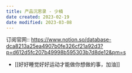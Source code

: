```yaml
---
title: 产品沉思录 - 少楠
date created: 2023-02-19
date modified: 2023-03-08
---
```


订阅官网:: https://www.notion.so/database-dca8213a25ea4907b0fe326cf21a92d3?p=d612d5fc207b49998b595303b7d8de12&pm=s

- [[好好睡觉好好运动才能做你想做的事，加油]]

